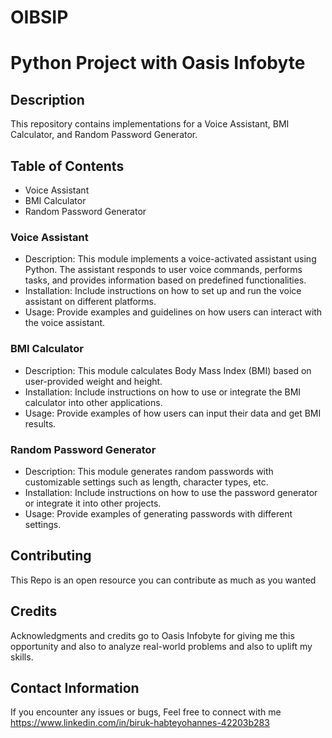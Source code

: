 # OIBSIP
# Python Project with Oasis Infobyte


## Description
This repository contains implementations for a Voice Assistant, BMI Calculator, and Random Password Generator.

## Table of Contents
- Voice Assistant
- BMI Calculator
- Random Password Generator

### Voice Assistant
- Description: This module implements a voice-activated assistant using Python. The assistant responds to user voice commands, performs tasks, and provides information based on predefined functionalities.
- Installation: Include instructions on how to set up and run the voice assistant on different platforms.
- Usage: Provide examples and guidelines on how users can interact with the voice assistant.

### BMI Calculator
- Description: This module calculates Body Mass Index (BMI) based on user-provided weight and height.
- Installation: Include instructions on how to use or integrate the BMI calculator into other applications.
- Usage: Provide examples of how users can input their data and get BMI results.

### Random Password Generator
- Description: This module generates random passwords with customizable settings such as length, character types, etc.
- Installation: Include instructions on how to use the password generator or integrate it into other projects.
- Usage: Provide examples of generating passwords with different settings.


## Contributing
This Repo is an open resource you can contribute as much as you wanted

## Credits
Acknowledgments and credits go to Oasis Infobyte for giving me this opportunity and also to analyze real-world problems and also to uplift my skills.

## Contact Information
 If you encounter any issues or bugs, Feel free to connect with me
https://www.linkedin.com/in/biruk-habteyohannes-42203b283


